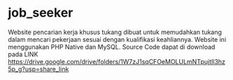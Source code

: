 # job_seeker
Website pencarian kerja khusus tukang dibuat untuk memudahkan tukang dalam mencari pekerjaan sesuai dengan kualifikasi keahliannya. Website ini menggunakan PHP Native dan MySQL.
Source Code dapat di download pada LINK https://drive.google.com/drive/folders/1W7zJ1sqCFOeMOLULmNTpujtIl3hz5p_g?usp=share_link

